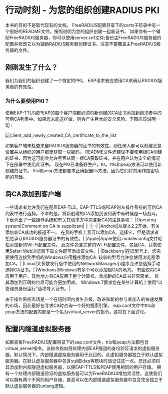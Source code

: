 # 行动时刻 - 为您的组织创建RADIUS PKI
本书的目的不是取代现有的文档。 FreeRADIUS配置目录下的certs子目录中有一个很好的README文件。按照说明为您的组织创建一组新证书。
如果你有一个辅助FreeRADIUS服务器，你可以使用server.cnf文件;备份主FreeRADIUS服务器的配置并修改它以为辅助RADIUS服务器创建证书。注意不要覆盖主FreeRADIUS服务器的文件。

## 刚刚发生了什么？
我们为我们的组织创建了一个特定的PKI。 EAP请求者应使用CA来确认RADIUS服务器的有效性。
### 为什么要使用PKI？
使用EAP-TTLS或PEAP的每个客户端都必须将新创建的CA证书添加到请求者中的可用CA列表中。如果您未能这样做，则会产生巨大的安全风险。下图应该说明一切：

![client_add_newly_created_CA_certificate_to_the_list](https://github.com/lsqms/FreeRADIUS/blob/master/image/ch10/client_add_newly_created_CA_certificate_to_the_list.PNG?raw=true)

如果客户端未检查来自RADIUS服务器的证书的有效性，则任何人都可以创建恶意设置并从组织的用户那里获取一些密码。
README文件还建议不要使用根CA创建的证书，因为这可能会允许黑客从同一根CA获取证书，并在用户认为安全的情况下在部署中使用此证书。
现在PKI已准备好生产，tls，ttls和peap方法可以使用新创建的证书。 ttls和peap方法都要求正确配置tls方法，因为它们将其用作加密功能的基础。
## 将CA添加到客户端
一些请求者允许我们在配置EAP-TLS，EAP-TTLS或PEAP时从操作系统的可信CA列表中进行选择。不幸的是，将新创建的CA添加到该列表中有时候是一场战斗。下表列出了一些操作系统和有关在请求方中包含新CA的注意事项：
|Operatng system|Comment on CA in supplicant|
|:-|:-:|
|Android|从版本2.2开始，有关添加新CA成功的报道不一。 在我的手机上我可以添加CA，选择它，但是请求者拒绝承认RADIUS服务器证书的有效性。|
|Apple|Apple使用.mobileconfig文件轻松添加新的Wi-Fi配置文件。 此文件包含完整的Wi-Fi配置文件，包括CA，只需使用Safari Web浏览器下载文件即可添加该文件。|
|Blackberry|在旧型号上，您需要使用连接到手机的Windows应用程序添加CA. 较新的型号允许您使用浏览器添加CA。|
|Linux|大多数发行版中使用的NetworkManager小程序允许您选择手动选择CA证书。|
|Windows|Windows有多个可以添加根CA的地方。 有些仅将CA应用于用户，其他地方将CA应用于整个计算机。添加新的CA证书非常简单。 将其添加到正确的位置可能会更加困难。 Windows 7要求您在某些计算机上使用“以管理员身份运行”选项导入证书。|

由于操作系统市场是一个在短时间内发生升级，改进和新的参与者加入的快速发展的市场，因此最好在寻求CA时咨询一个好的搜索引擎。
eap.conf文件中ttls和peap方法的配置内部是一个名为virtual_server的指令。这将在下面讨论。
## 配置内隧道虚拟服务器
如果查看FreeRADIUS配置目录下的eap.conf文件，ttls和peap方法都包含virtual_server指令。该指令指向将处理内部EAP隧道的身份验证请求的虚拟服务器。默认情况下，内部隧道虚拟服务器用于此目的。此虚拟服务器独立于默认虚拟服务器。在默认虚拟服务器中包含sql或ldap等模块时请记住这一点。您还必须将其添加到内部隧道虚拟服务器，以便EAP-TTLS和PEAP使用相同的用户存储。
拥有一个处理内部隧道验证的虚拟服务器可以为FreeRADIUS增加灵活性。这使我们可以拥有两个不同的用户存储，甚至可以在内部隧道虚拟服务器中包含完全独立于默认虚拟服务器的unlang逻辑。


